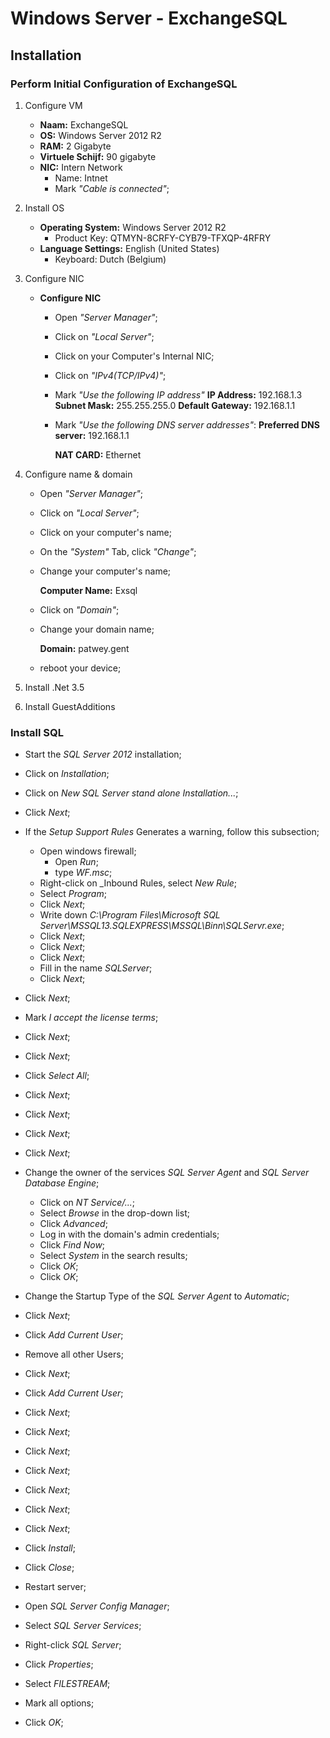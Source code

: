 # Windows Server - ExchangeSQL
## Installation
### Perform Initial Configuration of ExchangeSQL
1. Configure VM
	- **Naam:** ExchangeSQL
	- **OS:** Windows Server 2012 R2
	- **RAM:** 2 Gigabyte
	- **Virtuele Schijf:** 90 gigabyte
	- **NIC:** Intern Network
		- Name: Intnet
		- Mark _"Cable is connected"_;
2. Install OS
	- **Operating System:** Windows Server 2012 R2
		- Product Key: QTMYN-8CRFY-CYB79-TFXQP-4RFRY
	- **Language Settings:** English (United States)
		- Keyboard: Dutch (Belgium)
3. Configure NIC
	- **Configure NIC**
		- Open _"Server Manager"_;
		- Click on _"Local Server"_;
		- Click on your Computer's Internal NIC;
		- Click on _"IPv4(TCP/IPv4)"_;
		- Mark _"Use the following IP address"_
			**IP Address:** 192.168.1.3
			**Subnet Mask:** 255.255.255.0
			**Default Gateway:** 192.168.1.1
		- Mark _"Use the following DNS server addresses"_:
			**Preferred DNS server:** 192.168.1.1

			**NAT CARD:** Ethernet

4. Configure name & domain
	- Open _"Server Manager"_;
	- Click on _"Local Server"_;
	- Click on your computer's name;
	- On the _"System"_ Tab, click _"Change"_;
	- Change your computer's name;

		**Computer Name:** Exsql

	- Click on _"Domain"_;
	- Change your domain name;

		**Domain:** patwey.gent

	- reboot your device;
  	
5. Install .Net 3.5

6. Install GuestAdditions

### Install SQL
  - Start the _SQL Server 2012_ installation;
  - Click on _Installation_;
  - Click on _New SQL Server stand alone Installation..._;
  - Click _Next_;
  - If the _Setup Support Rules_ Generates a warning, follow this subsection;

  	- Open windows firewall;
  		- Open _Run_;
  		- type _WF.msc_;
  	- Right-click on _Inbound Rules, select _New Rule_;
  	- Select _Program_;
  	- Click _Next_;
  	- Write down _C:\Program Files\Microsoft SQL Server\MSSQL13.SQLEXPRESS\MSSQL\Binn\SQLServr.exe_;
  	- Click _Next_;
  	- Click _Next_;
  	- Click _Next_;
  	- Fill in the name _SQLServer_;
  	- Click _Next_;
  	
  - Click _Next_;
  - Mark _I accept the license terms_;
  - Click _Next_;
  - Click _Next_;
  - Click _Select All_;
  - Click _Next_;
  - Click _Next_;
  - Click _Next_;
  - Click _Next_;
  - Change the owner of the services _SQL Server Agent_ and _SQL Server Database Engine_;
  	- Click on _NT Service/..._;
  	- Select _Browse_ in the drop-down list;
  	- Click _Advanced_;
  	- Log in with the domain's admin credentials;
  	- Click _Find Now_;
  	- Select _System_ in the search results;
  	- Click _OK_;
  	- Click _OK_;
  - Change the Startup Type of the _SQL Server Agent_ to _Automatic_;
  - Click _Next_;
  - Click _Add Current User_;
  - Remove all other Users;
  - Click _Next_;
  - Click _Add Current User_;
  - Click _Next_;
  - Click _Next_;
  - Click _Next_;
  - Click _Next_;
  - Click _Next_;
  - Click _Next_;
  - Click _Next_;
  - Click _Install_;
  - Click _Close_;
  - Restart server;
  - Open _SQL Server Config Manager_;
  - Select _SQL Server Services_;
  - Right-click _SQL Server_;
  - Click _Properties_;
  - Select _FILESTREAM_;
  - Mark all options;
  - Click _OK_;